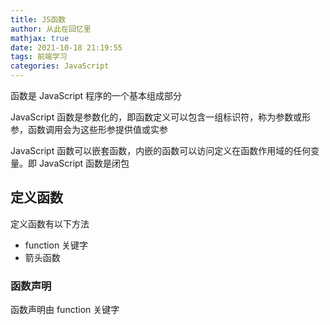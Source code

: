 ```yaml
---
title: JS函数
author: 从此在回忆里
mathjax: true
date: 2021-10-18 21:19:55
tags: 前端学习
categories: JavaScript
---
```


函数是 JavaScript 程序的一个基本组成部分

JavaScript 函数是参数化的，即函数定义可以包含一组标识符，称为参数或形参，函数调用会为这些形参提供值或实参

JavaScript 函数可以嵌套函数，内嵌的函数可以访问定义在函数作用域的任何变量。即 JavaScript 函数是闭包

<!--more-->

## 定义函数

定义函数有以下方法

- function 关键字
- 箭头函数



### 函数声明

函数声明由 function 关键字

